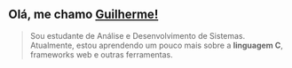 ## Olá, me chamo <a href="https://github.com/uguisousa">Guilherme!</a>
<blockquote>
Sou estudante de Análise e Desenvolvimento de Sistemas. Atualmente, estou aprendendo um pouco mais sobre a <b>linguagem C</b>, frameworks web e outras ferramentas.
</blockquote>

